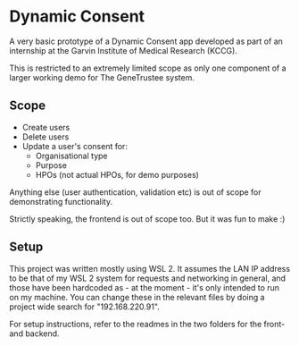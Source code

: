# Dynamic Consent

A very basic prototype of a Dynamic Consent app developed as part of an internship at the Garvin Institute of Medical Research (KCCG).

This is restricted to an extremely limited scope as only one component of a larger working demo for The GeneTrustee system.

## Scope

-   Create users
-   Delete users
-   Update a user's consent for:
    -   Organisational type
    -   Purpose
    -   HPOs (not actual HPOs, for demo purposes)

Anything else (user authentication, validation etc) is out of scope for demonstrating functionality.

Strictly speaking, the frontend is out of scope too. But it was fun to make :)

## Setup

This project was written mostly using WSL 2. It assumes the LAN IP address to be that of my WSL 2 system for requests and networking in general, and those have been hardcoded as - at the moment - it's only intended to run on my machine. You can change these in the relevant files by doing a project wide search for "192.168.220.91".

For setup instructions, refer to the readmes in the two folders for the front- and backend.
